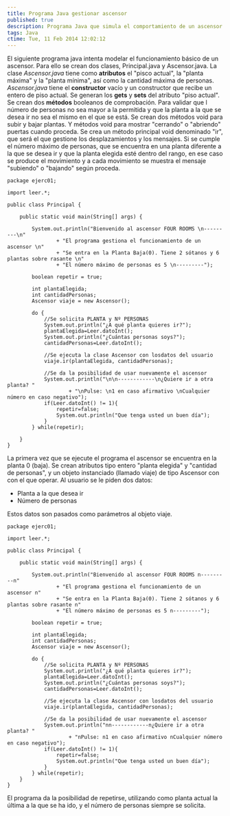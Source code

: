 ```yaml
---
title: Programa Java gestionar ascensor
published: true
description: Programa Java que simula el comportamiento de un ascensor para controlar las paradas, movimientos subida, bajada y número de personas
tags: Java
ctime: Tue, 11 Feb 2014 12:02:12
---
```


El siguiente programa java intenta modelar el funcionamiento básico de un ascensor. Para ello se crean dos clases, Principal.java y Ascensor.java. La clase _Ascensor.java_ tiene como **atributos** el "pisco actual", la "planta máxima" y la "planta mínima", así como la cantidad máxima de personas. _Ascensor.java_ tiene el **constructor** vacío y un constructor que recibe un entero de piso actual. Se generan los **gets** y **sets** del atributo "piso actual". Se crean dos **métodos** booleanos de comprobación. Para validar que l número de personas no sea mayor a la permitida y que la planta a la que se desea ir no sea el mismo en el que se está. Se crean dos métodos void para subir y bajar plantas. Y métodos void para mostrar "cerrando" o "abriendo" puertas cuando proceda. Se crea un método principal void denominado "ir", que será el que gestione los desplazamientos y los mensajes. Si se cumple el número máximo de personas, que se encuentra en una planta diferente a la que se desea ir y que la planta elegida esté dentro del rango, en ese caso se produce el movimiento y a cada movimiento se muestra el mensaje "subiendo" o "bajando" según proceda.

```
package ejerc01;

import leer.*;

public class Principal {

	public static void main(String[] args) {

		System.out.println("Bienvenido al ascensor FOUR ROOMS \n---------\n"
				+ "El programa gestiona el funcionamiento de un ascensor \n"
				+ "Se entra en la Planta Baja(0). Tiene 2 sótanos y 6 plantas sobre rasante \n"
				+ "El número máximo de personas es 5 \n---------");

		boolean repetir = true;

		int plantaElegida;
		int cantidadPersonas;
		Ascensor viaje = new Ascensor();

		do {
			//Se solicita PLANTA y Nº PERSONAS
			System.out.println("¿A qué planta quieres ir?");
			plantaElegida=Leer.datoInt();
			System.out.println("¿Cuántas personas soys?");
			cantidadPersonas=Leer.datoInt();

			//Se ejecuta la clase Ascensor con losdatos del usuario
			viaje.ir(plantaElegida, cantidadPersonas);

			//Se da la posibilidad de usar nuevamente el ascensor
			System.out.println("\n\n------------\n¿Quiere ir a otra planta? "
					+ "\nPulse: \n1 en caso afirmativo \nCualquier número en caso negativo");
			if(Leer.datoInt() != 1){
				repetir=false;
				System.out.println("Que tenga usted un buen día");
			}
		} while(repetir);

	}
}
```

La primera vez que se ejecute el programa el ascensor se encuentra en la planta 0 (baja). Se crean atributos tipo entero "planta elegida" y "cantidad de personas", y un objeto instanciado (llamado viaje) de tipo Ascensor con con el que operar. Al usuario se le piden dos datos:

*   Planta a la que desea ir
*   Número de personas

Estos datos son pasados como parámetros al objeto viaje.

```
package ejerc01;

import leer.*;

public class Principal {

	public static void main(String[] args) {

		System.out.println("Bienvenido al ascensor FOUR ROOMS n---------n"
				+ "El programa gestiona el funcionamiento de un ascensor n"
				+ "Se entra en la Planta Baja(0). Tiene 2 sótanos y 6 plantas sobre rasante n"
				+ "El número máximo de personas es 5 n---------");

		boolean repetir = true;

		int plantaElegida;
		int cantidadPersonas;
		Ascensor viaje = new Ascensor();

		do {
			//Se solicita PLANTA y Nº PERSONAS
			System.out.println("¿A qué planta quieres ir?");
			plantaElegida=Leer.datoInt();
			System.out.println("¿Cuántas personas soys?");
			cantidadPersonas=Leer.datoInt();

			//Se ejecuta la clase Ascensor con losdatos del usuario
			viaje.ir(plantaElegida, cantidadPersonas);

			//Se da la posibilidad de usar nuevamente el ascensor
			System.out.println("nn------------n¿Quiere ir a otra planta? "
					+ "nPulse: n1 en caso afirmativo nCualquier número en caso negativo");
			if(Leer.datoInt() != 1){
				repetir=false;
				System.out.println("Que tenga usted un buen día");
			}
		} while(repetir);
	}
}
```

El programa da la posibilidad de repetirse, utilizando como planta actual la última a la que se ha ido, y el número de personas siempre se solicita.